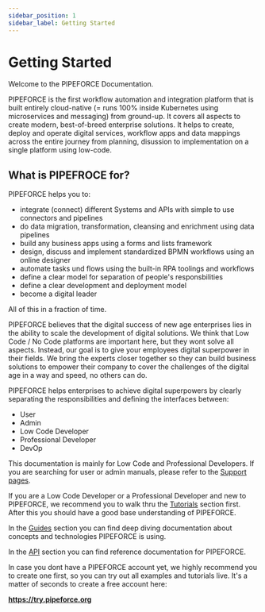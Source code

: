 ```yaml
---
sidebar_position: 1
sidebar_label: Getting Started
---
```


# Getting Started

Welcome to the PIPEFORCE Documentation.

PIPEFORCE is the first workflow automation and integration platform that is built entirely cloud-native (= runs 100% inside Kubernetes using microservices and messaging) from ground-up. It covers all aspects to create modern, best-of-breed enterprise solutions. It helps to create, deploy and operate digital services, workflow apps and data mappings across the entire journey from planning, disussion to implementation on a single platform using low-code.

## What is PIPEFROCE for?

PIPEFORCE helps you to:

- integrate (connect) different Systems and APIs with simple to use connectors and pipelines
- do data migration, transformation, cleansing and enrichment using data pipelines
- build any business apps using a forms and lists framework
- design, discuss and implement standardized BPMN workflows using an online designer
- automate tasks und flows using the built-in RPA toolings and workflows
- define a clear model for separation of people's responsbilities 
- define a clear development and deployment model 
- become a digital leader

All of this in a fraction of time.

PIPEFORCE believes that the digital success of new age enterprises lies in the ability to scale the development of digital solutions. We  think that Low Code / No Code platforms are important here, but they wont solve all aspects. Instead, our goal is to give your employees digital superpower in their fields. We bring the experts closer together so they can build business solutions to empower their company to cover the challenges of the digital age in a way and speed, no others can do.

PIPEFORCE helps enterprises to achieve digital superpowers by clearly separating the responsibilities and defining the interfaces between:

- User
- Admin
- Low Code Developer
- Professional Developer
- DevOp

This documentation is mainly for Low Code and Professional Developers. If you are searching for user or admin manuals, please refer to the [Support pages](https://logabit.atlassian.net/servicedesk/customer/portals).

If you are a Low Code Developer or a Professional Developer and new to PIPEFORCE, we recommend you to walk thru the [Tutorials](tutorials/basics) section first. After this you should have a good base understanding of PIPEFORCE.

In the [Guides](guides/command) section you can find deep diving documentation about concepts and technologies PIPEFORCE is using.

In the [API](api/commands) section you can find reference documentation for PIPEFORCE.

In case you dont have a PIPEFORCE account yet, we highly recommend you to create one first, so you can try out all examples and tutorials live. It's a matter of seconds to create a free account here:

 **https://try.pipeforce.org**